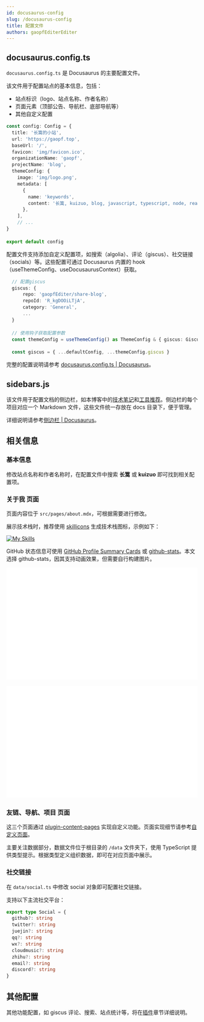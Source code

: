 ```yaml
---
id: docusaurus-config
slug: /docusaurus-config
title: 配置文件
authors: gaopfEditerEditer
---
```


## docusaurus.config.ts

`docusaurus.config.ts` 是 Docusaurus 的主要配置文件。

该文件用于配置站点的基本信息，包括：
- 站点标识（logo、站点名称、作者名称）
- 页面元素（顶部公告、导航栏、底部导航等）
- 其他自定义配置

```typescript title='docusaurus.config.ts' icon='logos:docusaurus'
const config: Config = {
  title: '长篙的小站',
  url: 'https://gaopf.top',
  baseUrl: '/',
  favicon: 'img/favicon.ico',
  organizationName: 'gaopf',
  projectName: 'blog',
  themeConfig: {
    image: 'img/logo.png',
    metadata: [
      {
        name: 'keywords',
        content: '长篙, kuizuo, blog, javascript, typescript, node, react, vue, web, 前端, 后端',
      },
    ],
    // ...
}

export default config
```

配置文件支持添加自定义配置项，如搜索（algolia）、评论（giscus）、社交链接（socials）等。这些配置可通过 Docusaurus 内置的 hook（useThemeConfig、useDocusaurusContext）获取。

```typescript title='docusaurus.config.ts' 
  // 配置giscus
  giscus: {
      repo: 'gaopfEditer/share-blog',
      repoId: 'R_kgDOOiLTjA',
      category: 'General',
      ...
  }

  // 使用钩子获取配置参数
  const themeConfig = useThemeConfig() as ThemeConfig & { giscus: GiscusConfig }

  const giscus = { ...defaultConfig, ...themeConfig.giscus }
```

完整的配置说明请参考 [docusaurus.config.ts | Docusaurus](https://docusaurus.io/zh-CN/docs/api/docusaurus-config)。

## sidebars.js

该文件用于配置文档的侧边栏，如本博客中的[技术笔记](/docs/skill/)和[工具推荐](/docs/tools/)。侧边栏的每个项目对应一个 Markdown 文件，这些文件统一存放在 docs 目录下，便于管理。

详细说明请参考[侧边栏 | Docusaurus](https://docusaurus.io/zh-CN/docs/sidebar)。

## 相关信息

### 基本信息

修改站点名称和作者名称时，在配置文件中搜索 **长篙** 或 **kuizuo** 即可找到相关配置项。

### 关于我 页面

页面内容位于 `src/pages/about.mdx`，可根据需要进行修改。

展示技术栈时，推荐使用 [skillicons](https://skillicons.dev/) 生成技术栈图标，示例如下：

[![My Skills](https://skillicons.dev/icons?i=ts,nodejs,vue,nuxt,react,nextjs,tailwind,nestjs,prisma,postgres,redis,supabase,rust,wasm,vscode)](https://skillicons.dev)

GitHub 状态信息可使用 [GitHub Profile Summary Cards](https://github-profile-summary-cards.vercel.app/demo.html) 或 [github-stats](https://github.com/jstrieb/github-stats)。本文选择 github-stats，因其支持动画效果，但需要自行构建图片。

![](https://raw.githubusercontent.com/kuizuo/github-stats/master/generated/overview.svg#gh-light-mode-only)

![](https://raw.githubusercontent.com/kuizuo/github-stats/master/generated/languages.svg#gh-light-mode-only)

### 友链、导航、项目 页面

这三个页面通过 [plugin-content-pages](https://docusaurus.io/zh-CN/docs/api/plugins/@docusaurus/plugin-content-pages) 实现自定义功能。页面实现细节请参考[自定义页面](/docs/docusaurus-style#自定义页面)。

主要关注数据部分，数据文件位于根目录的 `/data` 文件夹下，使用 TypeScript 提供类型提示。根据类型定义组织数据，即可在对应页面中展示。

### 社交链接

在 `data/social.ts` 中修改 social 对象即可配置社交链接。

支持以下主流社交平台：

```typescript title='social.ts' icon='logos:typescript-icon'
export type Social = {
  github?: string
  twitter?: string
  juejin?: string
  qq?: string
  wx?: string
  cloudmusic?: string
  zhihu?: string
  email?: string
  discord?: string
}
```

## 其他配置

其他功能配置，如 giscus 评论、搜索、站点统计等，将在[插件](/docs/docusaurus-plugin)章节详细说明。
